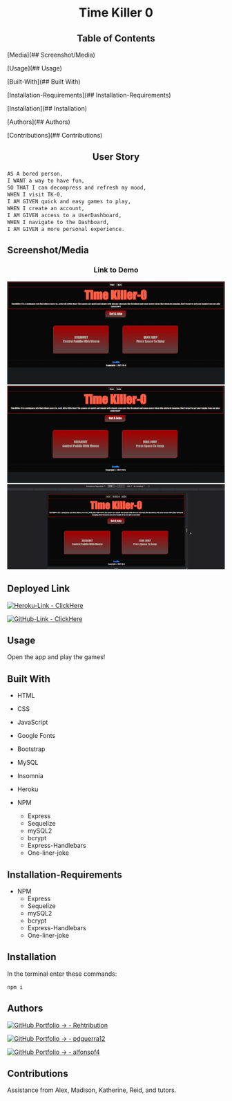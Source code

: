 <h1 align="center">Time Killer 0</h1>

<h2 align="center">Table of Contents</h2>

  [Media](## Screenshot/Media)
  
  [Usage](## Usage)
  
  [Built-With](## Built With)
  
  [Installation-Requirements](## Installation-Requirements)
  
  [Installation](## Installation)
  
  [Authors](## Authors) 

  [Contributions](## Contributions)
  

<h2 align="center">User Story</h2>

```
AS A bored person,
I WANT a way to have fun,
SO THAT I can decompress and refresh my mood,
WHEN I visit TK-0,
I AM GIVEN quick and easy games to play,
WHEN I create an account,
I AM GIVEN access to a UserDashboard,
WHEN I navigate to the Dashboard,
I AM GIVEN a more personal experience.
```



## Screenshot/Media
<h3 align="center">Link to Demo</h3>

![login-gif](https://github.com/Rehtribution/p2-TK0/blob/75666e094b6e491ff3873539ea8ebf64d7a1b364/public/media/Login.gif)
![signup-gif](https://github.com/Rehtribution/p2-TK0/blob/75666e094b6e491ff3873539ea8ebf64d7a1b364/public/media/Signup.gif)
![responsive-gif](https://github.com/Rehtribution/p2-TK0/blob/75666e094b6e491ff3873539ea8ebf64d7a1b364/public/media/Responsive.gif)



## Deployed Link
[![Heroku-Link - ClickHere](https://img.shields.io/badge/HerokuLink-ClickHere-purple?style=for-the-badge)](https://timekiller-0.herokuapp.com/)


[![GitHub-Link - ClickHere](https://img.shields.io/badge/GitHub--Link-ClickHere-blue?style=for-the-badge)](https://rehtribution.github.io/p2-TK0/)

## Usage
Open the app and play the games!



## Built With

- HTML
- CSS
- JavaScript
- Google Fonts
- Bootstrap

- MySQL
- Insomnia
- Heroku
- NPM
    - Express
    - Sequelize
    - mySQL2
    - bcrypt
    - Express-Handlebars
    - One-liner-joke


## Installation-Requirements
- NPM
    - Express
    - Sequelize
    - mySQL2
    - bcrypt
    - Express-Handlebars
    - One-liner-joke
    
## Installation
In the terminal enter these commands:
```
npm i
```

## Authors

[![GitHub Portfolio -> - Rehtribution](https://img.shields.io/badge/GitHub_Portfolio_-->-Rehtribution-darkred?style=for-the-badge)](https://github.com/Rehtribution)

[![GitHub Portfolio -> - pdguerra12](https://img.shields.io/badge/GitHub_Portfolio_-->-pdguerra12-darkblue?style=for-the-badge)](https://github.com/pdguerra12)

[![GitHub Portfolio -> - alfonsof4](https://img.shields.io/badge/GitHub_Portfolio_-->-alfonsof4-darkgreen?style=for-the-badge)](https://github.com/alfonsof4)

## Contributions

Assistance from Alex, Madison, Katherine, Reid, and tutors.
